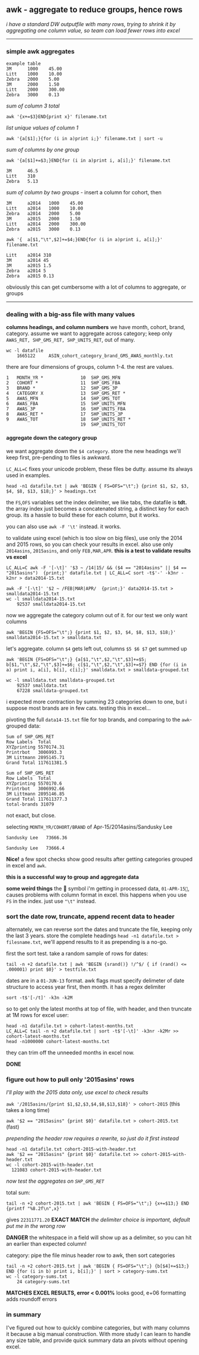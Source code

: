 ## awk - aggregate to reduce groups, hence rows
*i have a standard DW outputfile with many rows, trying to shrink it by aggregating one column value, so team can load fewer rows into excel*

----
### simple awk aggregates

    example table
    3M      1000    45.00
    Litt    1000    10.00
    Zebra   2000    5.00
    3M      2000    1.50
    Litt    2000    300.00
    Zebra   3000    0.13

*sum of column 3 total*

`awk '{x+=$3}END{print x}' filename.txt`

*list unique values of column 1*

`awk '{a[$1];}{for (i in a)print i;}' filename.txt | sort -u`

*sum of columns by one group*

`awk '{a[$1]+=$3;}END{for (i in a)print i, a[i];}' filename.txt`

    3M      46.5
    Litt    310
    Zebra   5.13

*sum of column by two groups* - insert a column for cohort, then

    3M      a2014   1000    45.00
    Litt    a2014   1000    10.00
    Zebra   a2014   2000    5.00
    3M      a2015   2000    1.50
    Litt    a2014   2000    300.00
    Zebra   a2015   3000    0.13

`awk '{  a[$1,"\t",$2]+=$4;}END{for (i in a)print i, a[i];}' filename.txt`

    Litt    a2014 310
    3M      a2014 45
    3M      a2015 1.5
    Zebra   a2014 5
    Zebra   a2015 0.13

obviously this can get cumbersome with a lot of columns to aggregate, or groups

----
### dealing with a big-ass file with many values

**columns headings, and column numbers** we have month, cohort, brand, category.
assume we want to aggregate across category; keep only `AWAS_RET, SHP_GMS_RET, SHP_UNITS_RET`, out of many.

    wc -l datafile
        1665122     ASIN_cohort_category_brand_GMS_AWAS_monthly.txt

there are four dimensions of groups, column 1-4. the rest are values.

    1   MONTH_YR *              10  SHP_GMS_MFN
    2   COHORT *                11  SHP_GMS_FBA
    3   BRAND *                 12  SHP_GMS_3P
    4   CATEGORY X              13  SHP_GMS_RET *
    5   AWAS_MFN                14  SHP_GMS_TOT
    6   AWAS_FBA                15  SHP_UNITS_MFN
    7   AWAS_3P                 16  SHP_UNITS_FBA
    8   AWAS_RET *              17  SHP_UNITS_3P
    9   AWAS_TOT                18  SHP_UNITS_RET *
                                19  SHP_UNITS_TOT

#### aggregate down the category group
we want aggregate down the `$4 category`. store the new headings we'll keep first, pre-pending to files is awkward.

`LC_ALL=C` fixes your unicode problem, these files be dutty. assume its always used in examples.

`head -n1 datafile.txt | awk 'BEGIN { FS=OFS="\t";} {print $1, $2, $3, $4, $8, $13, $18;}' > headings.txt`

the `FS`,`OFS` variables set the index delimiter, we like tabs, the datafile is **tdt.**
the array index just becomes a concatenated string, a distinct key for each group.
its a hassle to build these for each column, but it works.

you can also use `awk -F '\t'` instead.  it works.

to validate using excel (which is too slow on big files), use only the 2014 and 2015 rows, so you can check your results in excel. also use only `2014asins`, `2015asins`, and only `FEB,MAR,APR`. **this is a test to validate results vs excel**

    LC_ALL=C awk -F '[-\t]' '$3 ~ /14|15/ && ($4 == "2014asins" || $4 == "2015asins")  {print;}' datafile.txt | LC_ALL=C sort -t$'-' -k3nr -k2nr > data2014-15.txt

    awk -F '[-\t]' '$2 ~ /FEB|MAR|APR/  {print;}' data2014-15.txt > smalldata2014-15.txt
    wc -l smalldata2014-15.txt
        92537 smalldata2014-15.txt

now we aggregate the category column out of it.  for our test we only want columns

    awk 'BEGIN {FS=OFS="\t";} {print $1, $2, $3, $4, $8, $13, $18;}' smalldata2014-15.txt > smalldata.txt

let's aggregate. column `$4` gets left out, columns `$5 $6 $7` get summed up

    awk 'BEGIN {FS=OFS="\t";} {a[$1,"\t",$2,"\t",$3]+=$5; b[$1,"\t",$2,"\t",$3]+=$6; c[$1,"\t",$2,"\t",$3]+=$7} END {for (i in a) print i, a[i], b[i], c[i];}' smalldata.txt > smalldata-grouped.txt

    wc -l smalldata.txt smalldata-grouped.txt 
        92537 smalldata.txt
        67228 smalldata-grouped.txt

i expected more contraction by summing 23 categories down to one, but i suppose most brands are in few cats. testing this in excel... 

pivoting the full `data14-15.txt` file for top brands, and comparing to the `awk`-grouped data:

    Sum of SHP_GMS_RET  
    Row Labels  Total
    XYZprinting 5570174.31
    Printrbot   3006993.3
    3M Littmann 2895145.71
    Grand Total 117611381.5

    Sum of SHP_GMS_RET  
    Row Labels  Total
    XYZprinting 5570170.6
    Printrbot   3006992.66
    3M Littmann 2895146.85
    Grand Total 117611377.3
    total-brands 31079

not exact, but close.

selecting `MONTH_YR/COHORT/BRAND` of Apr-15/2014asins/Sandusky Lee

    Sandusky Lee   73666.36

    Sandusky Lee   73666.4

**Nice!** a few spot checks show good results after getting categories grouped in excel and `awk`.

**this is a successful way to group and aggregate data**

**some weird things** the  symbol i'm getting in processed data, `01-APR-15`, causes problems with column format in excel. this happens when you use `FS` in the index.  just use `"\t"` instead.


### sort the date row, truncate, append recent data to header
alternately, we can reverse sort the dates and truncate the file, keeping only the last 3 years. store the complete headings `head -n1 datafile.txt > filesname.txt`, we'll append results to it as prepending is a no-go.

first the sort test.  take a random sample of rows for dates:

    tail -n +2 datafile.txt | awk 'BEGIN {srand()} !/^$/ { if (rand() <= .000001) print $0}' > testfile.txt

dates are in a `01-JUN-13` format. awk flags must specify delimeter of date structure to access year first, then month. it has a regex delimiter

    sort -t$'[-/t]' -k3n -k2M

so to get only the latest months at top of file, with header, and then truncate at 1M rows for excel user:

    head -n1 datafile.txt > cohort-latest-months.txt
    LC_ALL=C tail -n +2 datafile.txt | sort -t$'[-\t]' -k3nr -k2Mr >> cohort-latest-months.txt
    head -n1000000 cohort-latest-months.txt

they can trim off the unneeded months in excel now.

**DONE**


### figure out how to pull only '2015asins' rows
*I'll play with the 2015 data only, use excel to check results*

`awk '/2015asins/{print $1,$2,$3,$4,$8,$13,$18}' > cohort-2015`   (this takes a long time)

`awk '$2 == "2015asins" {print $0}' datafile.txt > cohort-2015.txt` (fast)

*prepending the header row requires a rewrite, so just do it first instead*

    head -n1 datafile.txt cohort-2015-with-header.txt
    awk '$2 == "2015asins" {print $0}' datafile.txt >> cohort-2015-with-header.txt
    wc -l cohort-2015-with-header.txt
      121083 cohort-2015-with-header.txt

*now test the aggregates on `SHP_GMS_RET`*

total sum:

`tail -n +2 cohort-2015.txt | awk 'BEGIN { FS=OFS="\t";} {x+=$13;} END {printf "%8.2f\n",x}'`

gives `22311771.20` **EXACT MATCH**
*the delimiter choice is important, default put me in the wrong row*


**DANGER** the whitespace in a field will show up as a delimiter, so you can hit an earlier than expected column!

category:
pipe the file minus header row to awk, then sort categories

    tail -n +2 cohort-2015.txt | awk 'BEGIN { FS=OFS="\t";} {b[$4]+=$13;} END {for (i in b) print i, b[i];}' | sort > category-sums.txt
    wc -l category-sums.txt
        24 category-sums.txt

**MATCHES EXCEL RESULTS, error < 0.001%**  looks good, e+06 formatting adds roundoff errors

### in summary
I've figured out how to quickly combine categories, but with many columns it because a big manual construction.  With more study I can learn to handle any size table, and provide quick summary data an pivots without opening excel.